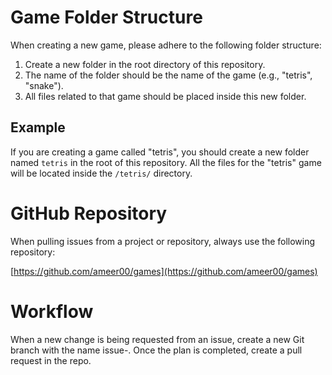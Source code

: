 # Game Folder Structure

When creating a new game, please adhere to the following folder structure:

1.  Create a new folder in the root directory of this repository.
2.  The name of the folder should be the name of the game (e.g., "tetris", "snake").
3.  All files related to that game should be placed inside this new folder.

## Example

If you are creating a game called "tetris", you should create a new folder named `tetris` in the root of this repository. All the files for the "tetris" game will be located inside the `/tetris/` directory.

# GitHub Repository

When pulling issues from a project or repository, always use the following repository:

[https://github.com/ameer00/games](https://github.com/ameer00/games)

# Workflow

When a new change is being requested from an issue, create a new Git branch with the name issue-<issueNumber>. Once the plan is completed, create a pull request in the repo.